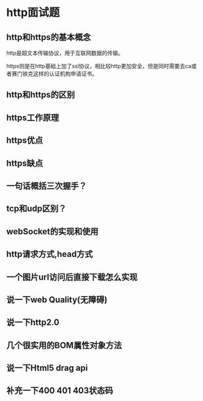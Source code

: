 # http面试题

## http和https的基本概念

http是超文本传输协议，用于互联网数据的传输。

https则是在http基础上加了ssl协议，相比较http更加安全，但是同时需要去ca或者赛门铁克这样的认证机构申请证书。

## http和https的区别

## https工作原理

## https优点

## https缺点

## 一句话概括三次握手？

## tcp和udp区别？

## webSocket的实现和使用

## http请求方式,head方式

## 一个图片url访问后直接下载怎么实现

## 说一下web Quality(无障碍)

## 说一下http2.0

## 几个很实用的BOM属性对象方法

## 说一下Html5 drag api

## 补充一下400 401 403状态码

